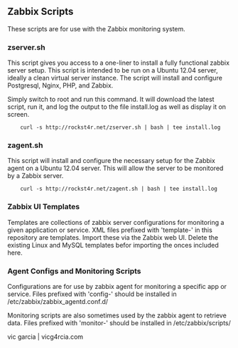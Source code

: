 ## Zabbix Scripts

These scripts are for use with the Zabbix monitoring system.

### zserver.sh

This script gives you access to a one-liner to install a fully functional
zabbix server setup.  This script is intended to be run on a Ubuntu 12.04
server, ideally a clean virtual server instance.  The script will install
and configure Postgresql, Nginx, PHP, and Zabbix.

Simply switch to root and run this command.  It will download the latest
script, run it, and log the output to the file install.log as well as
display it on screen.

```
    curl -s http://rockst4r.net/zserver.sh | bash | tee install.log
```

### zagent.sh

This script will install and configure the necessary setup for the Zabbix
agent on a Ubuntu 12.04 server.  This will allow the server to be monitored
by a Zabbix server.
```
    curl -s http://rockst4r.net/zagent.sh | bash | tee install.log
```

### Zabbix UI Templates

Templates are collections of zabbix server configurations for monitoring a
given application or service.  XML files prefixed with 'template-' in this
repository are templates.  Import these via the Zabbix web UI.  Delete the
existing Linux and MySQL templates befor importing the onces included here.


### Agent Configs and Monitoring Scripts

Configurations are for use by zabbix agent for monitoring a specific app
or service.  Files prefixed with 'config-' should be installed in
/etc/zabbix/zabbix_agentd.conf.d/

Monitoring scripts are also sometimes used by the zabbix agent to retrieve
data.  Files prefixed with 'monitor-' should be installed in
/etc/zabbix/scripts/


vic garcia | vicg4rcia.com

